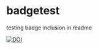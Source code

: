 # badgetest
testing badge inclusion in readme

[![DOI](https://img.shields.io/badge/doi-10.26180/5c6e1160b8d8a-blue.svg?style=flat)](http://dx.doi.org/10.26180/5c6e1160b8d8a)
